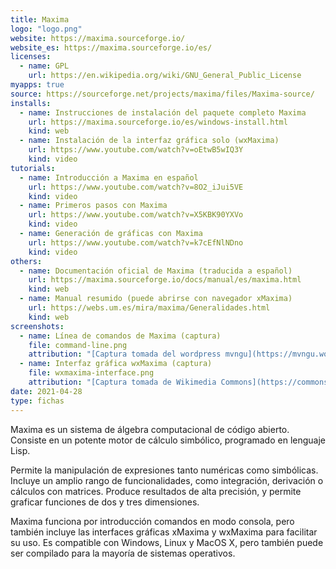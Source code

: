 ```yaml
---
title: Maxima
logo: "logo.png"
website: https://maxima.sourceforge.io/
website_es: https://maxima.sourceforge.io/es/
licenses:
  - name: GPL
    url: https://en.wikipedia.org/wiki/GNU_General_Public_License
myapps: true
source: https://sourceforge.net/projects/maxima/files/Maxima-source/
installs:
  - name: Instrucciones de instalación del paquete completo Maxima
    url: https://maxima.sourceforge.io/es/windows-install.html
    kind: web
  - name: Instalación de la interfaz gráfica solo (wxMaxima)
    url: https://www.youtube.com/watch?v=oEtwB5wIQ3Y
    kind: video
tutorials:
  - name: Introducción a Maxima en español
    url: https://www.youtube.com/watch?v=8O2_iJui5VE
    kind: video
  - name: Primeros pasos con Maxima
    url: https://www.youtube.com/watch?v=X5KBK90YXVo
    kind: video
  - name: Generación de gráficas con Maxima
    url: https://www.youtube.com/watch?v=k7cEfNlNDno
    kind: video  
others:
  - name: Documentación oficial de Maxima (traducida a español)
    url: https://maxima.sourceforge.io/docs/manual/es/maxima.html
    kind: web
  - name: Manual resumido (puede abrirse con navegador xMaxima)
    url: https://webs.um.es/mira/maxima/Generalidades.html
    kind: web
screenshots:
  - name: Línea de comandos de Maxima (captura)
    file: command-line.png
    attribution: "[Captura tomada del wordpress mvngu](https://mvngu.wordpress.com/2009/08/17/introducing-maxima/)"
  - name: Interfaz gráfica wxMaxima (captura)
    file: wxmaxima-interface.png
    attribution: "[Captura tomada de Wikimedia Commons](https://commons.wikimedia.org/wiki/File:WxMaxima_0.7.1_screenshot.png)"
date: 2021-04-28
type: fichas
---
```


Maxima es un sistema de álgebra computacional de código abierto. Consiste en un potente motor de cálculo simbólico, programado en lenguaje Lisp.

Permite la manipulación de expresiones tanto numéricas como simbólicas. Incluye un amplio rango de funcionalidades, como integración, derivación o cálculos con matrices. Produce resultados de alta precisión, y permite graficar funciones de dos y tres dimensiones. 

Maxima funciona por introducción comandos en modo consola, pero también incluye las interfaces gráficas xMaxima y wxMaxima para facilitar su uso.
Es compatible con Windows, Linux y MacOS X, pero también puede ser compilado para la mayoría de sistemas operativos.

